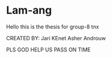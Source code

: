 # Lam-ang
Hello this is the thesis for group-8 tnx

CREATED BY:
Jari
KEnet
Asher
Androuw

PLS GOD HELP US PASS ON TIME